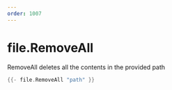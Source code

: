 ```yaml
---
order: 1007
---
```


<!-- Generated by tools/docgen. DO NOT EDIT. -->

# file.RemoveAll

RemoveAll deletes all the contents in the provided path

```go
{{- file.RemoveAll "path" }}
```

